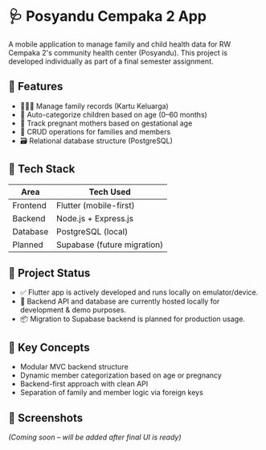 # 🩺 Posyandu Cempaka 2 App

A mobile application to manage family and child health data for RW Cempaka 2's community health center (Posyandu). This project is developed individually as part of a final semester assignment.

## 📱 Features

- 👨‍👩‍👧 Manage family records (Kartu Keluarga)
- 👶 Auto-categorize children based on age (0–60 months)
- 🤰 Track pregnant mothers based on gestational age
- 🔁 CRUD operations for families and members
- 🗃️ Relational database structure (PostgreSQL)

## 🔧 Tech Stack

| Area       | Tech Used                  |
|------------|----------------------------|
| Frontend   | Flutter (mobile-first)     |
| Backend    | Node.js + Express.js       |
| Database   | PostgreSQL (local)         |
| Planned    | Supabase (future migration)|

## 🚧 Project Status

- ✅ Flutter app is actively developed and runs locally on emulator/device.
- 🧪 Backend API and database are currently hosted locally for development & demo purposes.
- 📦 Migration to Supabase backend is planned for production usage.


## 🧠 Key Concepts

- Modular MVC backend structure
- Dynamic member categorization based on age or pregnancy
- Backend-first approach with clean API
- Separation of family and member logic via foreign keys

## 📸 Screenshots

*(Coming soon – will be added after final UI is ready)*



